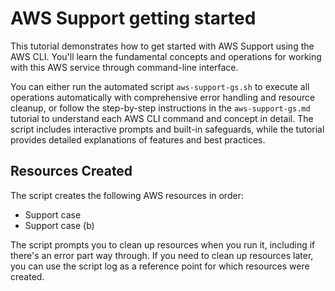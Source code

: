 # AWS Support getting started

This tutorial demonstrates how to get started with AWS Support using the AWS CLI. You'll learn the fundamental concepts and operations for working with this AWS service through command-line interface.

You can either run the automated script `aws-support-gs.sh` to execute all operations automatically with comprehensive error handling and resource cleanup, or follow the step-by-step instructions in the `aws-support-gs.md` tutorial to understand each AWS CLI command and concept in detail. The script includes interactive prompts and built-in safeguards, while the tutorial provides detailed explanations of features and best practices.

## Resources Created

The script creates the following AWS resources in order:

- Support case
- Support case (b)

The script prompts you to clean up resources when you run it, including if there's an error part way through. If you need to clean up resources later, you can use the script log as a reference point for which resources were created.